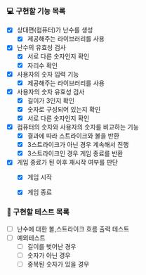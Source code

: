 ### 💻 구현할 기능 목록

- [x] 상대편(컴퓨터)가 난수를 생성
  - [x] 제공해주는 라이브러리를 사용
- [x] 난수의 유효성 검사
  - [x] 서로 다른 숫자인지 확인
  - [x] 자리수 확인
- [x] 사용자의 숫자 입력 기능
  - [x] 제공해주는 라이브러리를 사용
- [x] 사용자의 숫자 유효성 검사
  - [x] 길이가 3인지 확인
  - [x] 숫자로 구성되어 있는지 확인
  - [x] 서로 다른 숫자인지 확인
- [x] 컴퓨터의 숫자와 사용자의 숫자를 비교하는 기능
  - [x] 결과에 따라 스트라이크와 볼을 반환
  - [x] 3스트라이크가 아닌 경우 계속해서 진행
  - [x] 3스트라이크인 경우 게임 종료를 반환
- [x] 게임 종료가 된 이후 재시작 여부를 판단
  - [x] 게임 시작
  - [x] 게임 종료


### 🤖 구현할 테스트 목록
- [ ] 난수에 대한 볼,스트라이크 흐름 출력 테스트
- [ ] 예외테스트
  - [ ] 길이를 벗어난 경우
  - [ ] 숫자가 아닌 경우
  - [ ] 중복된 숫자가 있을 경우
